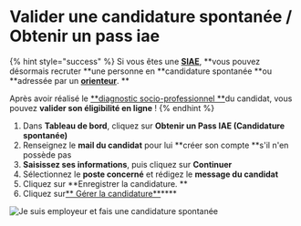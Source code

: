 # Valider une candidature spontanée / Obtenir un pass iae

{% hint style="success" %}
Si vous êtes une [**SIAE**](https://doc.inclusion.beta.gouv.fr/presentation/employeurs-solidaires), **vous pouvez désormais recruter **une personne en **candidature spontanée **ou **adressée par un **[**orienteur**](https://doc.inclusion.beta.gouv.fr/pourquoi-une-plateforme-de-linclusion/qui-sont-les-differents-prescripteurs/orienteur)**. **

Après avoir réalisé le [**diagnostic socio-professionnel **](https://doc.inclusion.beta.gouv.fr/qui-est-eligible-iae-criteres-eligibilite#diagnostic\_de\_reference)du candidat, vous pouvez **valider son éligibilité en ligne** !
{% endhint %}

1. Dans **Tableau de bord**, cliquez sur **Obtenir un Pass IAE (Candidature spontanée)**
2. Renseignez le **mail du candidat** pour lui **créer son compte **s'il n'en possède pas
3. **Saisissez ses informations**, puis cliquez sur **Continuer**
4. Sélectionnez le **poste concerné** et rédigez le **message du candidat**
5. Cliquez sur **Enregistrer la candidature. **
6. Cliquez sur[** Gérer la candidature**](gerer-les-candidatures-et-leligibilite.md)****

![Je suis employeur et fais une candidature spontanée](https://s5.gifyu.com/images/demo-employeur-spontv2.gif)
